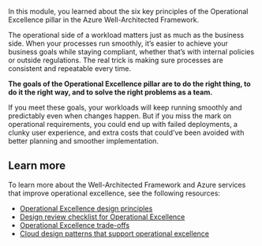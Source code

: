 In this module, you learned about the six key principles of the Operational Excellence pillar in the Azure Well-Architected Framework.

The operational side of a workload matters just as much as the business side. When your processes run smoothly, it’s easier to achieve your business goals while staying compliant, whether that’s with internal policies or outside regulations. The real trick is making sure processes are consistent and repeatable every time.

**The goals of the Operational Excellence pillar are to do the right thing, to do it the right way, and to solve the right problems as a team.**

If you meet these goals, your workloads will keep running smoothly and predictably even when changes happen. But if you miss the mark on operational requirements, you could end up with failed deployments, a clunky user experience, and extra costs that could’ve been avoided with better planning and smoother implementation.

## Learn more

To learn more about the Well-Architected Framework and Azure services that improve operational excellence, see the following resources:

- [Operational Excellence design principles](/azure/well-architected/operational-excellence/principles)
- [Design review checklist for Operational Excellence](/azure/well-architected/operational-excellence/checklist)
- [Operational Excellence trade-offs](/azure/well-architected/operational-excellence/tradeoffs)
- [Cloud design patterns that support operational excellence](/azure/well-architected/operational-excellence/design-patterns)